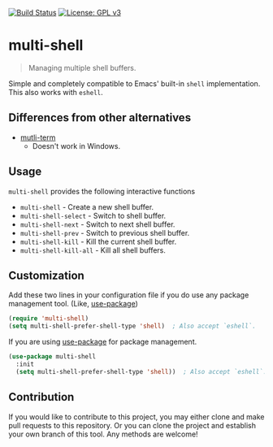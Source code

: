 [![Build Status](https://travis-ci.com/jcs-elpa/multi-shell.svg?branch=master)](https://travis-ci.com/jcs-elpa/multi-shell)
[![License: GPL v3](https://img.shields.io/badge/License-GPL%20v3-blue.svg)](https://www.gnu.org/licenses/gpl-3.0)

# multi-shell
> Managing multiple shell buffers.

Simple and completely compatible to Emacs' built-in `shell` implementation.
This also works with `eshell`.

## Differences from other alternatives

* [mutli-term](https://www.emacswiki.org/emacs/MultiTerm)
  - Doesn't work in Windows.

## Usage

`multi-shell` provides the following interactive functions

* `multi-shell` - Create a new shell buffer.
* `multi-shell-select` - Switch to shell buffer.
* `multi-shell-next` - Switch to next shell buffer.
* `multi-shell-prev` - Switch to previous shell buffer.
* `multi-shell-kill` - Kill the current shell buffer.
* `multi-shell-kill-all` - Kill all shell buffers.

## Customization

Add these two lines in your configuration file if you do use any package
management tool. (Like, [use-package](https://github.com/jwiegley/use-package))

```el
(require 'multi-shell)
(setq multi-shell-prefer-shell-type 'shell)  ; Also accept `eshell`.
```

If you are using [use-package](https://github.com/jwiegley/use-package)
for package management.

```el
(use-package multi-shell
  :init
  (setq multi-shell-prefer-shell-type 'shell))  ; Also accept `eshell`.
```

## Contribution

If you would like to contribute to this project, you may either
clone and make pull requests to this repository. Or you can
clone the project and establish your own branch of this tool.
Any methods are welcome!
